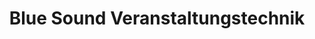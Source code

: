 ---
title: "Blue Sound Veranstaltungstechnik"
url: /bielefeld/blue-sound-veranstaltungstechnik/
shop: Allgemein
---
